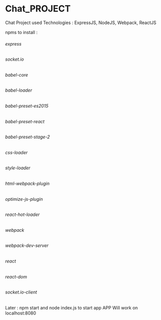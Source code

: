 # Chat_PROJECT
Chat Project used Technologies : ExpressJS, NodeJS, Webpack, ReactJS

npms to install :
###### express 
###### socket.io 
###### babel-core
###### babel-loader 
###### babel-preset-es2015
###### babel-preset-react
###### babel-preset-stage-2 
###### css-loader 
###### style-loader
###### html-webpack-plugin
###### optimize-js-plugin
###### react-hot-loader
###### webpack
###### webpack-dev-server
###### react
###### react-dom
###### socket.io-client

Later :
npm start and node index.js to start app
APP Will work on localhost:8080
